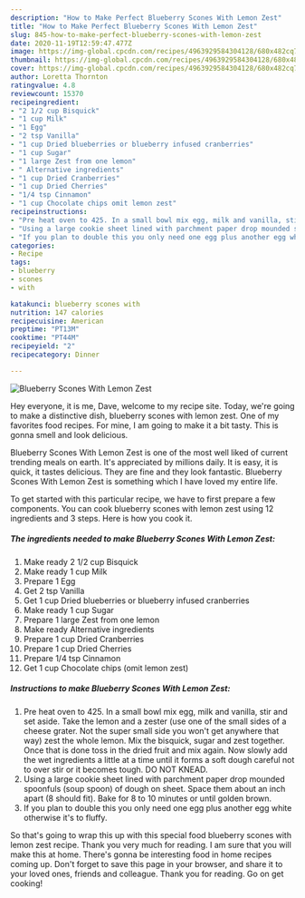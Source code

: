 ```yaml
---
description: "How to Make Perfect Blueberry Scones With Lemon Zest"
title: "How to Make Perfect Blueberry Scones With Lemon Zest"
slug: 845-how-to-make-perfect-blueberry-scones-with-lemon-zest
date: 2020-11-19T12:59:47.477Z
image: https://img-global.cpcdn.com/recipes/4963929584304128/680x482cq70/blueberry-scones-with-lemon-zest-recipe-main-photo.jpg
thumbnail: https://img-global.cpcdn.com/recipes/4963929584304128/680x482cq70/blueberry-scones-with-lemon-zest-recipe-main-photo.jpg
cover: https://img-global.cpcdn.com/recipes/4963929584304128/680x482cq70/blueberry-scones-with-lemon-zest-recipe-main-photo.jpg
author: Loretta Thornton
ratingvalue: 4.8
reviewcount: 15370
recipeingredient:
- "2 1/2 cup Bisquick"
- "1 cup Milk"
- "1 Egg"
- "2 tsp Vanilla"
- "1 cup Dried blueberries or blueberry infused cranberries"
- "1 cup Sugar"
- "1 large Zest from one lemon"
- " Alternative ingredients"
- "1 cup Dried Cranberries"
- "1 cup Dried Cherries"
- "1/4 tsp Cinnamon"
- "1 cup Chocolate chips omit lemon zest"
recipeinstructions:
- "Pre heat oven to 425. In a small bowl mix egg, milk and vanilla, stir and set aside. Take the lemon and a zester (use one of the small sides of a cheese grater. Not the super small side you won&#39;t get anywhere that way) zest the whole lemon. Mix the bisquick, sugar and zest together. Once that is done toss in the dried fruit and mix again. Now slowly add the wet ingredients a little at a time until it forms a soft dough careful not to over stir or it becomes tough. DO NOT KNEAD."
- "Using a large cookie sheet lined with parchment paper drop mounded spoonfuls (soup spoon) of dough on sheet. Space them about an inch apart (8 should fit). Bake for 8 to 10 minutes or until golden brown."
- "If you plan to double this you only need one egg plus another egg white otherwise it&#39;s to fluffy."
categories:
- Recipe
tags:
- blueberry
- scones
- with

katakunci: blueberry scones with 
nutrition: 147 calories
recipecuisine: American
preptime: "PT13M"
cooktime: "PT44M"
recipeyield: "2"
recipecategory: Dinner

---
```



![Blueberry Scones With Lemon Zest](https://img-global.cpcdn.com/recipes/4963929584304128/680x482cq70/blueberry-scones-with-lemon-zest-recipe-main-photo.jpg)

Hey everyone, it is me, Dave, welcome to my recipe site. Today, we're going to make a distinctive dish, blueberry scones with lemon zest. One of my favorites food recipes. For mine, I am going to make it a bit tasty. This is gonna smell and look delicious.



Blueberry Scones With Lemon Zest is one of the most well liked of current trending meals on earth. It's appreciated by millions daily. It is easy, it is quick, it tastes delicious. They are fine and they look fantastic. Blueberry Scones With Lemon Zest is something which I have loved my entire life.


To get started with this particular recipe, we have to first prepare a few components. You can cook blueberry scones with lemon zest using 12 ingredients and 3 steps. Here is how you cook it.

<!--inarticleads1-->

##### The ingredients needed to make Blueberry Scones With Lemon Zest:

1. Make ready 2 1/2 cup Bisquick
1. Make ready 1 cup Milk
1. Prepare 1 Egg
1. Get 2 tsp Vanilla
1. Get 1 cup Dried blueberries or blueberry infused cranberries
1. Make ready 1 cup Sugar
1. Prepare 1 large Zest from one lemon
1. Make ready  Alternative ingredients
1. Prepare 1 cup Dried Cranberries
1. Prepare 1 cup Dried Cherries
1. Prepare 1/4 tsp Cinnamon
1. Get 1 cup Chocolate chips (omit lemon zest)




<!--inarticleads2-->

##### Instructions to make Blueberry Scones With Lemon Zest:

1. Pre heat oven to 425. In a small bowl mix egg, milk and vanilla, stir and set aside. Take the lemon and a zester (use one of the small sides of a cheese grater. Not the super small side you won&#39;t get anywhere that way) zest the whole lemon. Mix the bisquick, sugar and zest together. Once that is done toss in the dried fruit and mix again. Now slowly add the wet ingredients a little at a time until it forms a soft dough careful not to over stir or it becomes tough. DO NOT KNEAD.
1. Using a large cookie sheet lined with parchment paper drop mounded spoonfuls (soup spoon) of dough on sheet. Space them about an inch apart (8 should fit). Bake for 8 to 10 minutes or until golden brown.
1. If you plan to double this you only need one egg plus another egg white otherwise it&#39;s to fluffy.




So that's going to wrap this up with this special food blueberry scones with lemon zest recipe. Thank you very much for reading. I am sure that you will make this at home. There's gonna be interesting food in home recipes coming up. Don't forget to save this page in your browser, and share it to your loved ones, friends and colleague. Thank you for reading. Go on get cooking!
